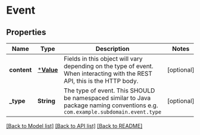 # Event

## Properties

Name | Type | Description | Notes
------------ | ------------- | ------------- | -------------
**content** | [***Value**](.md) | Fields in this object will vary depending on the type of event. When interacting with the REST API, this is the HTTP body. | [optional] 
**_type** | **String** | The type of event. This SHOULD be namespaced similar to Java package naming conventions e.g. `com.example.subdomain.event.type` | [optional] 

[[Back to Model list]](../README.md#documentation-for-models) [[Back to API list]](../README.md#documentation-for-api-endpoints) [[Back to README]](../README.md)


